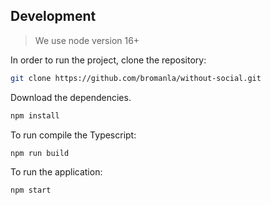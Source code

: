 ## Development

>We use node version 16+

In order to run the project, clone the repository:

```bash
git clone https://github.com/bromanla/without-social.git
```

Download the dependencies.

```bash
npm install
```

To run compile the Typescript:

```bash
npm run build
```

To run the application:

```bash
npm start
```
